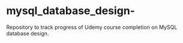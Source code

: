 # mysql_database_design-
Repository to track progress of Udemy course completion on MySQL database design.  

